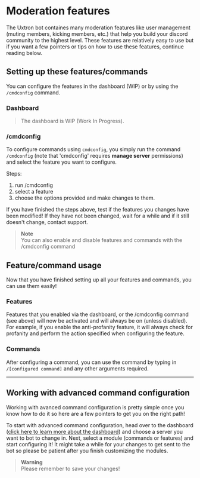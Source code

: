 # Moderation features
The Uxtron bot containes many moderation features like user management (muting members, kicking members, etc.) that help you build your discord community to the highest level. These features are relatively easy to use but if you want a few pointers or tips on how to use these features, continue reading below.

## Setting up these features/commands
You can configure the features in the dashboard (WIP) or by using the `/cmdconfig` command.

### Dashboard
> The dashboard is WIP (Work In Progress).

### /cmdconfig
To configure commands using `cmdconfig`, you simply run the command `/cmdconfig` (note that 'cmdconfig' requires **manage server** permissions) and select the feature you want to configure.


Steps:
1. run /cmdconfig
2. select a feature
3. choose the options provided and make changes to them.


If you have finished the steps above, test if the features you changes have been modified! If they have not been changed, wait for a while and if it still doesn't change, contact support.

> **Note**<br />
> You can also enable and disable features and commands with the /cmdconfig command

## Feature/command usage
Now that you have finished setting up all your features and commands, you can use them easily!

### Features
Features that you enabled via the dashboard, or the /cmdconfig command (see above) will now be activated and will always be on (unless disabled). For example, if you enable the anti-profanity feature, it will always check for profanity and perform the action specified when configuring the feature.

### Commands
After configuring a command, you can use the command by typing in `/[configured command]` and any other arguments required. 

***

## Working with advanced command configuration
Working with avanced command configuration is pretty simple once you know how to do it so here are a few pointers to get you on the right path!

To start with advanced command configuration, head over to the dashboard ([click here to learn more about the dashboard](https://github.com/Uxtron-team/Uxtron-bot-docs/tree/main/docs/website)) and choose a server you want to bot to change in. Next, select a module (commands or features) and start configuring it! It might take a while for your changes to get sent to the bot so please be patient after you finish customizing the modules.

> **Warning**<br />
> Please remember to save your changes!
